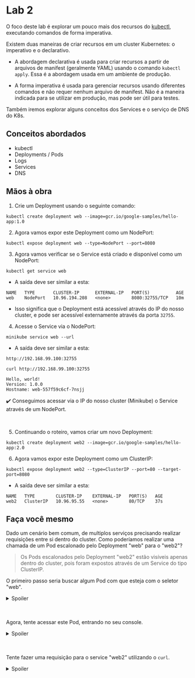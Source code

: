 # Lab 2

O foco deste lab é explorar um pouco mais dos recursos do [kubectl](https://kubernetes.io/pt/docs/reference/kubectl/cheatsheet/), executando comandos de forma imperativa.

Existem duas maneiras de criar recursos em um cluster Kubernetes: o imperativo e o declarativo.

* A abordagem declarativa é usada para criar recursos a partir de arquivos de manifest (geralmente YAML) usando o comando `kubectl apply`. Essa é a abordagem usada em um ambiente de produção.

* A forma imperativa é usada para gerenciar recursos usando diferentes comandos e não requer nenhum arquivo de manifest. Não é a maneira indicada para se utilizar em produção, mas pode ser útil para testes.

Também iremos explorar alguns conceitos dos Services e o serviço de DNS do K8s.

## Conceitos abordados
* kubectl
* Deployments / Pods
* Logs
* Services
* DNS

## Mãos à obra

1. Crie um Deployment usando o seguinte comando:

```terminal
kubectl create deployment web --image=gcr.io/google-samples/hello-app:1.0
```

2. Agora vamos expor este Deployment como um NodePort:
```terminal
kubectl expose deployment web --type=NodePort --port=8080
```

3. Agora vamos verificar se o Service está criado e disponível como um NodePort:
```terminal
kubectl get service web
```
* A saída deve ser similar a esta:
```terminal
NAME   TYPE       CLUSTER-IP      EXTERNAL-IP   PORT(S)          AGE
web    NodePort   10.96.194.208   <none>        8080:32755/TCP   10m
```

* Isso significa que o Deployment está acessível através do IP do nosso cluster, e pode ser acessível externamente através da porta `32755`.

4. Acesse o Service via o NodePort:
```terminal
minikube service web --url
```
* A saída deve ser similar a esta:
```terminal
http://192.168.99.100:32755
```
```terminal
curl http://192.168.99.100:32755

Hello, world!
Version: 1.0.0
Hostname: web-557f59c6cf-7nsjj
```

:heavy_check_mark: Conseguimos acessar via o IP do nosso cluster (Minikube) o Service através de um NodePort.

<br />


5. Continuando o roteiro, vamos criar um novo Deployment:
```terminal
kubectl create deployment web2 --image=gcr.io/google-samples/hello-app:2.0
```

6. Agora vamos expor este Deployment como um ClusterIP:
```
kubectl expose deployment web2 --type=ClusterIP --port=80 --target-port=8080
```

* A saída deve ser similar a esta:
```terminal 
NAME   TYPE        CLUSTER-IP    EXTERNAL-IP   PORT(S)   AGE
web2   ClusterIP   10.96.95.55   <none>        80/TCP    37s
```

## Faça você mesmo 

Dado um cenário bem comum, de multiplos serviços precisando realizar requisições entre si dentro do cluster. Como poderíamos realizar uma chamada de um Pod escalonado pelo Deployment "web" para o "web2"?

> Os Pods escalonados pelo Deployment "web2" estão visíveis apenas dentro do cluster, pois foram expostos através de um Service do tipo ClusterIP.

O primeiro passo seria buscar algum Pod com que esteja com o seletor "web".
<details>
<summary>Spoiler</summary><br />

```terminal
kubectl get pods --selector=app=web
NAME                   READY   STATUS    RESTARTS   AGE
web-557f59c6cf-7nsjj   1/1     Running   0          42m
```
</details><br /><br />

Agora, tente acessar este Pod, entrando no seu console.

<details>
<summary>Spoiler</summary><br />

```terminal
kubectl exec -it web-557f59c6cf-7nsjj /bin/sh
```
</details><br /><br />

Tente fazer uma requisição para o service "web2" utilizando o `curl`.

<details>
<summary>Spoiler</summary><br />

Para qual endereço devo requisitar? 

Por padrão, o DNS de um Service segue o seguinte formato:
`web2.default.svc.cluster.local`, sendo `web2` o nome do Service e `default` o namespace.

Dentro do Pod, vamos instalar o `curl` e testar a request.

```terminal

/ # apk update && apk add curl

/ # curl web2.default.svc.cluster.local
Hello, world!
Version: 2.0.0
Hostname: web2-644ffbbb4-9rb7b

```

Feito! :tada:

</details>

